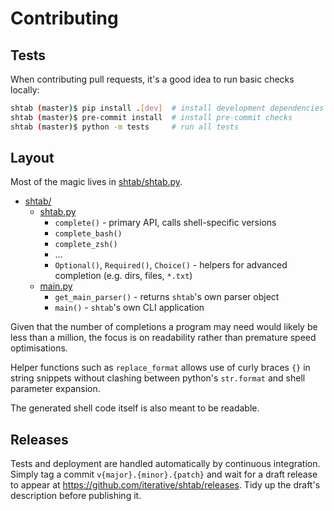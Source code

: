 # Contributing

## Tests

When contributing pull requests, it's a good idea to run basic checks locally:

```bash
shtab (master)$ pip install .[dev]  # install development dependencies
shtab (master)$ pre-commit install  # install pre-commit checks
shtab (master)$ python -m tests     # run all tests
```

## Layout

Most of the magic lives in [shtab/shtab.py](./shtab/shtab.py).

- [shtab/](./shtab/)
  - [shtab.py](./shtab/shtab.py)
    - `complete()` - primary API, calls shell-specific versions
    - `complete_bash()`
    - `complete_zsh()`
    - ...
    - `Optional()`, `Required()`, `Choice()` - helpers for advanced completion
      (e.g. dirs, files, `*.txt`)
  - [main.py](./shtab/main.py)
    - `get_main_parser()` - returns `shtab`'s own parser object
    - `main()` - `shtab`'s own CLI application

Given that the number of completions a program may need would likely be less
than a million, the focus is on readability rather than premature speed
optimisations.

Helper functions such as `replace_format` allows use of curly braces `{}` in
string snippets without clashing between python's `str.format` and shell
parameter expansion.

The generated shell code itself is also meant to be readable.

## Releases

Tests and deployment are handled automatically by continuous integration. Simply
tag a commit `v{major}.{minor}.{patch}` and wait for a draft release to appear
at <https://github.com/iterative/shtab/releases>. Tidy up the draft's
description before publishing it.
